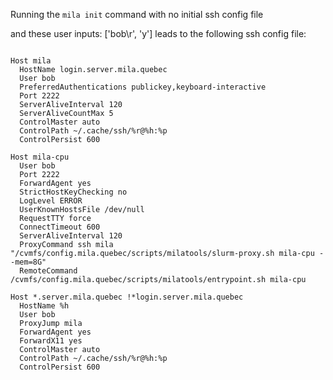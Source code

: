 Running the `mila init` command with no initial ssh config file

and these user inputs: ['bob\r', 'y']
leads to the following ssh config file:

```

Host mila
  HostName login.server.mila.quebec
  User bob
  PreferredAuthentications publickey,keyboard-interactive
  Port 2222
  ServerAliveInterval 120
  ServerAliveCountMax 5
  ControlMaster auto
  ControlPath ~/.cache/ssh/%r@%h:%p
  ControlPersist 600

Host mila-cpu
  User bob
  Port 2222
  ForwardAgent yes
  StrictHostKeyChecking no
  LogLevel ERROR
  UserKnownHostsFile /dev/null
  RequestTTY force
  ConnectTimeout 600
  ServerAliveInterval 120
  ProxyCommand ssh mila "/cvmfs/config.mila.quebec/scripts/milatools/slurm-proxy.sh mila-cpu --mem=8G"
  RemoteCommand /cvmfs/config.mila.quebec/scripts/milatools/entrypoint.sh mila-cpu

Host *.server.mila.quebec !*login.server.mila.quebec
  HostName %h
  User bob
  ProxyJump mila
  ForwardAgent yes
  ForwardX11 yes
  ControlMaster auto
  ControlPath ~/.cache/ssh/%r@%h:%p
  ControlPersist 600
```